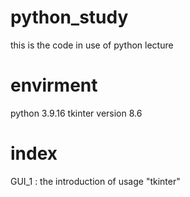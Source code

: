 # python_study
this is the code in use of python lecture

# envirment
python 3.9.16
tkinter version 8.6

# index
GUI_1 : the introduction of usage "tkinter"
